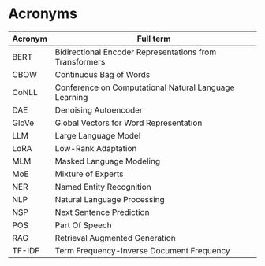 # Acronyms

| Acronym | Full term |
| --- | --- |
| BERT | Bidirectional Encoder Representations from Transformers |
| CBOW | Continuous Bag of Words |
| CoNLL | Conference on Computational Natural Language Learning |
| DAE | Denoising Autoencoder |
| GloVe | Global Vectors for Word Representation |
| LLM | Large Language Model |
| LoRA | Low-Rank Adaptation |
| MLM | Masked Language Modeling |
| MoE | Mixture of Experts |
| NER | Named Entity Recognition |
| NLP | Natural Language Processing |
| NSP | Next Sentence Prediction |
| POS | Part Of Speech |
| RAG | Retrieval Augmented Generation |
| TF-IDF | Term Frequency-Inverse Document Frequency |
